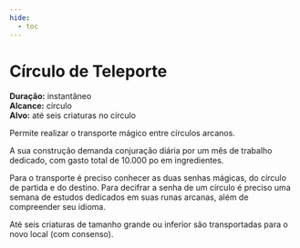 ```yaml
---
hide:
  - toc
---
```


# Círculo de Teleporte

**Duração:** instantâneo  
**Alcance:** círculo  
**Alvo:** até seis criaturas no círculo  

Permite realizar o transporte mágico entre círculos arcanos. 

A sua construção demanda conjuração diária por um mês de trabalho dedicado, com gasto total de 10.000 po em ingredientes. 

Para o transporte é preciso conhecer as duas senhas mágicas, do círculo de partida e do destino. Para decifrar a senha de um círculo é preciso uma semana de estudos dedicados em suas runas arcanas, além de compreender seu idioma. 

Até seis criaturas de tamanho grande ou inferior são transportadas para o novo local (com consenso).